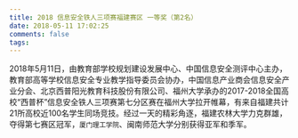 ```yaml
---
title: 2018 信息安全铁人三项赛福建赛区 一等奖（第2名）
date: 2018-05-11 17:02:25
comments: false
tags:
---
```


2018年5月11日，由教育部学校规划建设发展中心、中国信息安全测评中心主办，教育部高等学校信息安全专业教学指导委员会协办，中国信息产业商会信息安全产业分会、北京西普阳光教育科技股份有限公司、福州大学承办的2017-2018全国高校“西普杯”信息安全铁人三项赛第七分区赛在福州大学拉开帷幕，有来自福建共计21所高校近100名学生同场竞技。经过一天的精彩角逐，福建农林大学力克群雄，夺得第七赛区冠军，`厦门理工学院`、闽南师范大学分别获得亚军和季军。
